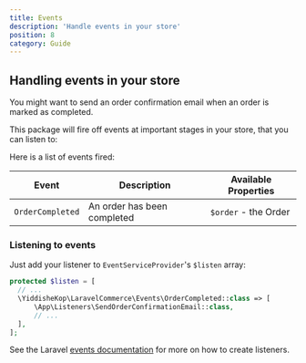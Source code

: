 ```yaml
---
title: Events
description: 'Handle events in your store'
position: 8
category: Guide
---
```


## Handling events in your store

You might want to send an order confirmation email when an order is marked as completed.

This package will fire off events at important stages in your store, that you can listen to:

Here is a list of events fired:

| Event | Description | Available Properties |
| --- | --- | --- |
| `OrderCompleted` | An order has been completed | `$order` - the Order |

### Listening to events

Just add your listener to `EventServiceProvider`'s `$listen` array:

```php
protected $listen = [
  // ...
  \YiddisheKop\LaravelCommerce\Events\OrderCompleted::class => [
      \App\Listeners\SendOrderConfirmationEmail::class,
      // ...
  ],
];
```

See the Laravel [events documentation](https://laravel.com/docs/8.x/events) for more on how to create listeners.
